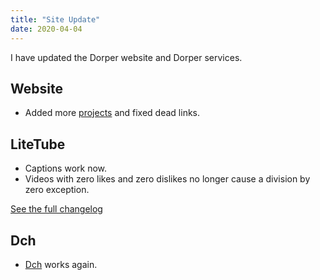 ```yaml
---
title: "Site Update"
date: 2020-04-04
---
```

I have updated the Dorper website and Dorper services.

## Website
- Added more [projects](/projects) and fixed dead links.

## LiteTube
- Captions work now.
- Videos with zero likes and zero dislikes no longer cause a division by zero exception.

[See the full changelog](https://yt.dorper.me/changelog.txt)

## Dch
- [Dch](https://c.d0.cx) works again.